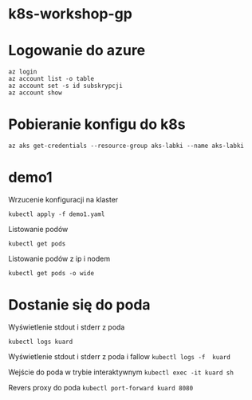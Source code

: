# k8s-workshop-gp

# Logowanie do azure

```
az login
az account list -o table
az account set -s id subskrypcji
az account show
```

# Pobieranie konfigu do k8s

```
az aks get-credentials --resource-group aks-labki --name aks-labki
```

# demo1

Wrzucenie konfiguracji na klaster

`kubectl apply -f demo1.yaml`

Listowanie podów

`kubectl get pods`

Listowanie podów z ip i nodem

`kubectl get pods -o wide`

# Dostanie się do poda

Wyświetlenie stdout i stderr z poda

`kubectl logs kuard`

Wyświetlenie stdout i stderr z poda i fallow
`kubectl logs -f  kuard`

Wejście do poda w trybie interaktywnym
`kubectl exec -it kuard sh`

Revers proxy do poda
`kubectl port-forward kuard 8080`